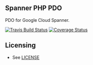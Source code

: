 ## Spanner PHP PDO

PDO for Google Cloud Spanner.

[![Travis Build Status](https://travis-ci.org/shirai-suguru/spanner-pdo.svg)](https://travis-ci.org/shirai-suguru/spanner-pdo)
[![Coverage Status](https://coveralls.io/repos/github/shirai-suguru/spanner-pdo/badge.svg?branch=master)](https://coveralls.io/github/shirai-suguru/spanner-pdo?branch=master)

## Licensing

* See [LICENSE](LICENSE)
